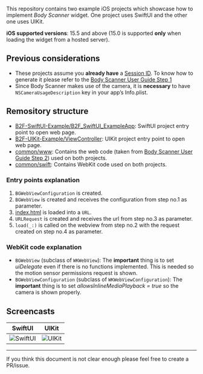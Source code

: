 This repository contains two example iOS projects which showcase how to implement *Body Scanner* widget. One project uses SwiftUI and the other one uses UIKit.

**iOS supported versions**: 15.5 and above (15.0 is supported **only** when loading the widget from a hosted server).

## Previous considerations
- These projects assume you **already have** a [Session ID](common/www/body-scanner.js#L2). To know how to generate it please refer to the [Body Scanner User Guide Step 1](https://developers.bodygram.com/scan/integration/#step-1-obtain-a-session-id-for-embedding-the-widget)
- Since Body Scanner makes use of the camera, it is **necessary** to have `NSCameraUsageDescription` key in your app’s Info.plist.

## Remository structure
- [B2F-SwiftUI-Example/B2F_SwiftUI_ExampleApp](B2F-SwiftUI-Example/B2F-SwiftUI-Example/B2F_SwiftUI_ExampleApp.swift): SwiftUI project entry point to open web page.
- [B2F-UIKit-Example/ViewController](B2F-UIKit-Example/B2F-UIKit-Example/ViewController.swift): UIKit project entry point to open web page.
- [common/www](common/www): Contains the web code (taken from [Body Scanner User Guide Step 2](https://developers.bodygram.com/scan/integration/#step-2-embed-the-body-scanner-widget-in-your-page)) used on both projects.
- [common/swift](common/swift): Contains WebKit code used on both projects.

### Entry points explanation
1. `BGWebViewConfiguration` is created.
2. `BGWebView` is created and receives the configuration from step no.1 as parameter.
3. [index.html](common/www/index.html) is loaded into a `URL`.
4. `URLRequest` is created and receives the url from step no.3 as parameter.
5. `load(_:)` is called on the webview from step no.2 with the request created on step no.4 as parameter.

### WebKit code explanation
- `BGWebView` (subclass of `WKWebView`): The **important** thing is to set *uiDelegate* even if there is no functions implemented. This is needed so the motion sensor permissions request is shown.
- `BGWebViewConfiguration` (subclass of `WKWebViewConfiguration`): The **important** thing is to set *allowsInlineMediaPlayback = true* so the camera is shown properly.

## Screencasts

| SwiftUI                                                                                                            | UIKit                                                                                                            |
|--------------------------------------------------------------------------------------------------------------------|------------------------------------------------------------------------------------------------------------------|
| ![SwiftUI](https://user-images.githubusercontent.com/114892074/218424095-bac7f050-a550-4d13-9ff9-802c18ff8e1b.gif) | ![UIKit](https://user-images.githubusercontent.com/114892074/218424158-62970800-a297-43c6-b571-4a3b9a27976a.gif) |

----

If you think this document is not clear enough please feel free to create a PR/issue.
